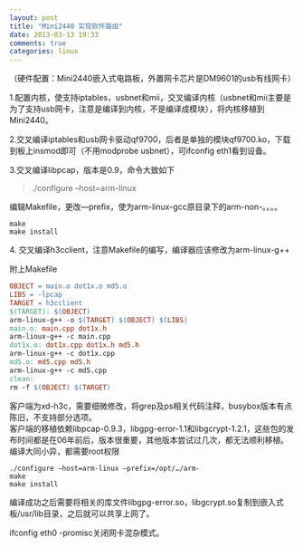 ```yaml
---
layout: post
title: "Mini2440 实现软件路由"
date: 2013-03-13 19:33
comments: true
categories: linux
---
```


（硬件配置：Mini2440嵌入式电路板，外置网卡芯片是DM9601的usb有线网卡）       
       
1\.配置内核，使支持iptables，usbnet和mii，交叉编译内核（usbnet和mii主要是为了支持usb网卡，注意是编译到内核，不是编译成模块），将内核移植到Mini2440。       
         
2\.交叉编译iptables和usb网卡驱动qf9700，后者是单独的模块qf9700.ko，下载到板上insmod即可（不用modprobe usbnet），可ifconfig eth1看到设备。     
       
3\.交叉编译libpcap，版本是0.9，命令大致如下         

>./configure –host=arm-linux

编辑Makefile，更改—prefix，使为arm-linux-gcc原目录下的arm-non-。。。。        

    make 
    make install

4\. 交叉编译h3cclient，注意Makefile的编写，编译器应该修改为arm-linux-g++          
    
附上Makefile       
```makefile
OBJECT = main.o dot1x.o md5.o     
LIBS = -lpcap    
TARGET = h3cclient    
$(TARGET): $(OBJECT)    
arm-linux-g++ -o $(TARGET) $(OBJECT) $(LIBS)    
main.o: main.cpp dot1x.h    
arm-linux-g++ -c main.cpp    
dot1x.o: dot1x.cpp dot1x.h md5.h    
arm-linux-g++ -c dot1x.cpp    
md5.o: md5.cpp md5.h    
arm-linux-g++ -c md5.cpp    
clean:    
rm -f $(OBJECT) $(TARGET)    
```
客户端为xd-h3c，需要细微修改，将grep及ps相关代码注释，busybox版本有点陈旧，不支持部分选项。         
客户端的移植依赖libpcap-0.9.3，libgpg-error-1.1和libgcrypt-1.2.1，这些包的发布时间都是在06年前后，版本很重要，其他版本尝试过几次，都无法顺利移植。编译大同小异，都需要root权限         

    ./configure –host=arm-linux –prefix=/opt/…/arm- 
    make 
    make install

编译成功之后需要将相关的库文件libgpg-error.so，libgcrypt.so复制到嵌入式板/usr/lib目录，之后就可以共享上网了。        
         
ifconfig eth0 -promisc关闭网卡混杂模式。     
